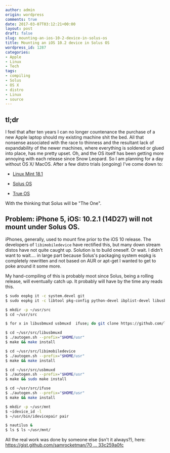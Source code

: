 ```yaml
---
author: admin
origin: wordpress
comments: true
date: 2017-03-07T03:12:21+00:00
layout: post
draft: false
slug: mounting-an-ios-10-2-device-in-solus-os
title: Mounting an iOS 10.2 device in Solus OS
wordpress_id: 1287
categories:
- Apple
- Linux
- Tech
tags:
- compiling
- Solus
- OS X
- distro
- Linux
- source
---
```


## tl;dr


I feel that after ten years I can no longer countenance the purchase of a new Apple laptop should my existing machine shit the bed. All that nonsense associated with the race to thinness and the resultant lack of expandability of the newer machines, where everything is soldered or glued into place, has me pretty upset. Oh, and the OS itself has been getting more annoying with each release since Snow Leopard. So I am planning for a day without OS X/ MacOS. After a few distro trials (ongoing) I've come down to:

- [Linux Mint 18.1](https://linuxmint.com/rel_serena_cinnamon_whatsnew.php)

- [Solus OS](https://getsol.us/)

- [True OS](https://www.trueos.org/)

With the thinking that Solus will be "The One".


## Problem: iPhone 5, iOS: 10.2.1 (14D27) will not mount under Solus OS.


iPhones, generally, used to mount fine prior to the iOS 10 release. The developers of `libimobiledevice` have rectified this, but many down stream distos have not quite caught up. Solution is to build oneself. Or wait. I didn't want to wait.... in large part because Solus's packaging system eopkg is completely rewritten and not based on AUR or apt-get I wanted to get to poke around it some more.

My hand-compiling of this is probably moot since Solus, being a rolling release, will eventually catch up. It probably will have by the time any reads this.

```bash
$ sudo eopkg it -c system.devel git
$ sudo eopkg it -c libtool pkg-config python-devel ibplist-devel libusb-devel fuse-devel

$ mkdir -p ~/usr/src
$ cd ~/usr/src

$ for x in libusbmuxd usbmuxd  ifuse; do git clone https://github.com/libimobiledevice/${x}.git;done

$ cd ~/usr/src/libusbmuxd
$ ./autogen.sh --prefix="$HOME/usr"
$ make && make install

$ cd ~/usr/src/libimobiledevice
$ ./autogen.sh --prefix="$HOME/usr"
$ make && make install

$ cd ~/usr/src/usbmuxd
$ ./autogen.sh --prefix="$HOME/usr"
$ make && sudo make install

$ cd ~/usr/src/ifuse
$ ./autogen.sh --prefix="$HOME/usr"
$ make && make install

$ mkdir -p ~/usr/mnt
$ ~idevice_id -l
$ ~/usr/bin/idevicepair pair

$ nautilus &
$ ls $ ls ~/usr/mnt/
```

All the real work was done by someone else (isn't it always?), here: [https://gist.github.com/samrocketman/70 ... 33c259a0fc](https://gist.github.com/samrocketman/70dff6ebb18004fc37dc5e33c259a0fc)
